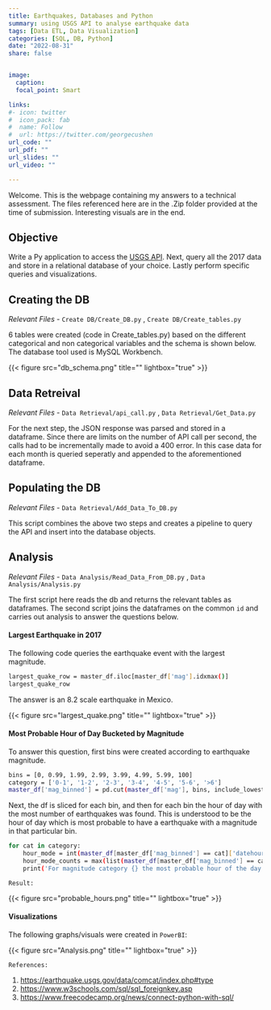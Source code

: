```yaml
---
title: Earthquakes, Databases and Python
summary: using USGS API to analyse earthquake data
tags: [Data ETL, Data Visualization]
categories: [SQL, DB, Python]
date: "2022-08-31"
share: false


image:
  caption: 
  focal_point: Smart

links:
#- icon: twitter
#  icon_pack: fab
#  name: Follow
#  url: https://twitter.com/georgecushen
url_code: ""
url_pdf: ""
url_slides: ""
url_video: ""

---
```


Welcome. This is the webpage containing my answers to a technical assessment. The files referenced here are in the .Zip folder provided at the time of submission. Interesting visuals are in the end.

## Objective

Write a Py application to access the [USGS API](https://earthquake.usgs.gov/fdsnws/event/1/#format-xml). Next, query all the 2017 data and store in a relational database of your choice. Lastly perform specific queries and visualizations.

## Creating the DB

_Relevant Files_ - `Create DB/Create_DB.py` , `Create DB/Create_tables.py`

6 tables were created (code in Create_tables.py) based on the different categorical and non categorical variables and the schema is shown below. The database tool used is MySQL Workbench.

{{< figure src="db_schema.png" title="" lightbox="true" >}}

## Data Retreival

_Relevant Files_ - `Data Retrieval/api_call.py` , `Data Retrieval/Get_Data.py`

For the next step, the JSON response was parsed and stored in a dataframe. Since there are limits on the number of API call per second, the calls had to be incrementally made to avoid a 400 error. In this case data for each month is queried seperatly and appended to the aforementioned dataframe.

## Populating the DB

_Relevant Files_ - `Data Retrieval/Add_Data_To_DB.py`

This script combines the above two steps and creates a pipeline to query the API and insert into the database objects. 

## Analysis

_Relevant Files_ - `Data Analysis/Read_Data_From_DB.py` , `Data Analysis/Analysis.py`

The first script here reads the db and returns the relevant tables as dataframes. The second script joins the dataframes on the common `id` and carries out analysis to answer the questions below.

#### Largest Earthquake in 2017

The following code queries the earthquake event with the largest magnitude.

```sh
largest_quake_row = master_df.iloc[master_df['mag'].idxmax()]
largest_quake_row
```

The answer is an 8.2 scale earthquake in Mexico.

{{< figure src="largest_quake.png" title="" lightbox="true" >}}

#### Most Probable Hour of Day Bucketed by Magnitude

To answer this question, first bins were created according to earthquake magnitude.

```sh
bins = [0, 0.99, 1.99, 2.99, 3.99, 4.99, 5.99, 100]
category = ['0-1', '1-2', '2-3', '3-4', '4-5', '5-6', '>6']
master_df['mag_binned'] = pd.cut(master_df['mag'], bins, include_lowest=True, labels = category)
```

Next, the df is sliced for each bin, and then for each bin the hour of day with the most number of earthquakes was found. This is understood to be the hour of day which is most probable to have a earthquake with a magnitude in that particular bin.

```sh
for cat in category:
    hour_mode = int(master_df[master_df['mag_binned'] == cat]['datehour'].mode())
    hour_mode_counts = max(list(master_df[master_df['mag_binned'] == cat]['datehour'].value_counts()))
    print('For magnitude category {} the most probable hour of the day for an earthquake is {} with {} recorded events.'.format(cat, hour_mode, hour_mode_counts))
```

`Result:`

{{< figure src="probable_hours.png" title="" lightbox="true" >}}

#### Visualizations

The following graphs/visuals were created in `PowerBI`:

{{< figure src="Analysis.png" title="" lightbox="true" >}}

`References:`

1. https://earthquake.usgs.gov/data/comcat/index.php#type
2. https://www.w3schools.com/sql/sql_foreignkey.asp
3. https://www.freecodecamp.org/news/connect-python-with-sql/


